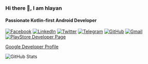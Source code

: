 ### Hi there 👋, I am hlayan
#### Passionate Kotlin-first Android Developer

[![Facebook](https://img.shields.io/badge/Facebook-1877F2?style=for-the-badge&logo=facebook&logoColor=white)](https://www.facebook.com/HlayanHtetAung)
[![LinkedIn](https://img.shields.io/badge/LinkedIn-0077B5?style=for-the-badge&logo=linkedin&logoColor=white)](https://www.linkedin.com/in/hlayan)
[![Twitter](https://img.shields.io/badge/Twitter-1DA1F2?style=for-the-badge&logo=twitter&logoColor=white)](https://twitter.com/hlayan_dev)
[![Telegram](https://img.shields.io/badge/Telegram-2CA5E0?style=for-the-badge&logo=telegram&logoColor=white)](https://t.me/hlayanhtetaung)
[![GitHub](https://img.shields.io/badge/GitHub-100000?style=for-the-badge&logo=github&logoColor=white)](https://github.com/hlayan)
[![Gmail](https://img.shields.io/badge/Gmail-D14836?style=for-the-badge&logo=gmail&logoColor=white)](hlayanhtetaung@gmail.com)
[![PlayStore Developer Page](https://img.shields.io/badge/Google_Play-414141?style=for-the-badge&logo=google-play&logoColor=white)](https://play.google.com/store/apps/dev?id=4979257576048559572)

[Google Developer Profile](https://g.dev/hlayan)

![GitHub Stats](https://github-readme-stats.vercel.app/api?username=hlayan&show_icons=true&count_private=true)
